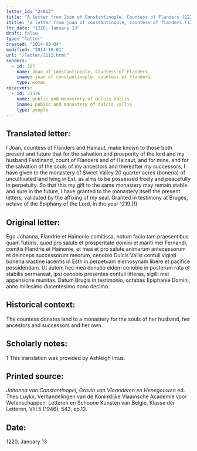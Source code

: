 ```yaml
---
letter_id: "24813"
title: "A letter from Joan of Constantinople, Countess of Flanders (1220, January 13)"
ititle: "a letter from joan of constantinople, countess of flanders (1220, january 13)"
ltr_date: "1220, January 13"
draft: false
type: "letter"
created: "2014-03-04"
modified: "2014-10-01"
url: "/letter/1112.html"
senders:
  - id: 107
    name: Joan of Constantinople, Countess of Flanders
    iname: joan of constantinople, countess of flanders
    type: woman
receivers:
  - id: 21536
    name: public and monastery of Dulcis Vallis
    iname: public and monastery of dulcis vallis
    type: people
---
```

<h2> Translated letter:</h2>I Joan, countess of Flanders and Hainaut, make known to those both present and future that for the salvation and prosperity of the lord and my husband Ferdinand, count of Flanders and of Hainaut, and for mine, and for the salvation of the souls of my ancestors and thereafter my successors, I have given to the monastery of Sweet Valley 20 quarter acres (boneria) of uncultivated land lying in Est, as alms to be possessed freely and peacefully in perpetuity.
	So that this my gift to the same monastery may remain stable and sure in the future, I have granted to the monastery itself the present letters, validated by the affixing of my seal.
	Granted in testimony at Bruges, octave of the Epiphany of the Lord, in the year 1219.(1)
<h2 class="mt-4"> Original letter:</h2>Ego Johanna, Flandrie et Hainonie comitissa, notum facio tam praesentibus quam futuris, quod pro salute et prosperitate domini et mariti mei Fernandi, comitis Flandrie et Hainonie, et mea et pro salute animarum antecessorum et deinceps successorum meorum, cenobio Dulcis Vallis contuli viginti boneria wastine iacentis in Esth in perpetuam elemosynam libere et pacifice possidendam.
Ut autem hec mea donatio eidem cenobio in posterum rata et stabilis permaneat, ipsi cenobio presentes contuli litteras, sigilli mei appensione munitas.
 Datum Brugis in testimonio, octabas Epiphanie Domini, anno millesimo ducentesimo nono decimo.
<h2 class="mt-4"> Historical context:</h2>The countess donates land to a monastery for the souls of her husband, her ancestors and successors and her own.
<h2 class="mt-4"> Scholarly notes:</h2>1 This translation was provided by Ashleigh Imus.
<h2 class="mt-4"> Printed source:</h2><p><em>Johanna van Constantinopel, Gravin van Vlaanderen en Henegouwen</em> ed. Theo Luykx, Verhandelingen van de Koninklijke Vlaamsche Academie voor Wetenschappen, Letteren en Schoone Kunsten van Belgie, Klasse der Letteren, VIII.5 (1946), 543, ep.12.</p><h2 class="mt-4"> Date:</h2>1220, January 13